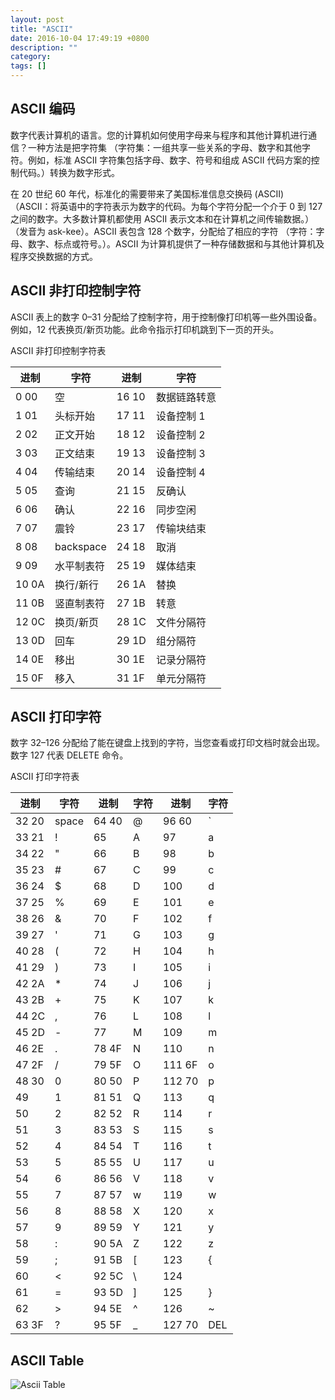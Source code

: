```yaml
---
layout: post
title: "ASCII"
date: 2016-10-04 17:49:19 +0800
description: ""
category: 
tags: []
---
```


## ASCII 编码
数字代表计算机的语言。您的计算机如何使用字母来与程序和其他计算机进行通信？一种方法是把字符集 （字符集：一组共享一些关系的字母、数字和其他字符。例如，标准 ASCII 字符集包括字母、数字、符号和组成 ASCII 代码方案的控制代码。）转换为数字形式。


在 20 世纪 60 年代，标准化的需要带来了美国标准信息交换码 (ASCII) （ASCII：将英语中的字符表示为数字的代码。为每个字符分配一个介于 0 到 127 之间的数字。大多数计算机都使用 ASCII 表示文本和在计算机之间传输数据。）（发音为 ask-kee）。ASCII 表包含 128 个数字，分配给了相应的字符 （字符：字母、数字、标点或符号。）。ASCII 为计算机提供了一种存储数据和与其他计算机及程序交换数据的方式。

## ASCII 非打印控制字符
ASCII 表上的数字 0–31 分配给了控制字符，用于控制像打印机等一些外围设备。例如，12 代表换页/新页功能。此命令指示打印机跳到下一页的开头。

ASCII 非打印控制字符表

|进制|字符	 	 |	进制|字符|
| --- | --- | --- | --- |
|0	00	|空	 	|16	10	|数据链路转意|
|1	01	|头标开始	 	|17	11	|设备控制 1|
|2	02	|正文开始	 	|18	12|	设备控制 2|
|3	03	|正文结束	 	|19	13|	设备控制 3|
|4	04	|传输结束	 	|20	14|	设备控制 4|
|5	05	|查询	 	|21	15	|反确认|
|6	06	|确认	 	|22	16	|同步空闲|
|7	07	|震铃	 	|23	17	|传输块结束|
|8	08	|backspace	 	|24	18	|取消|
|9	09	|水平制表符	 	|25	19	|媒体结束|
|10	0A	|换行/新行	 	|26	1A	|替换|
|11	0B	|竖直制表符	 	|27	1B	|转意|
|12	0C	|换页/新页	 	|28	1C	|文件分隔符|
|13	0D	|回车	 	|29	1D	|组分隔符|
|14	0E	|移出	 	|30	1E	|记录分隔符|
|15	0F	|移入	 	|31	1F	|单元分隔符|


## ASCII 打印字符
数字 32–126 分配给了能在键盘上找到的字符，当您查看或打印文档时就会出现。数字 127 代表 DELETE 命令。

ASCII 打印字符表

|进制|字符	 	 	|进制|字符	 	 	|进制|字符|
| --- | --- | --- | --- | --- | --- |
|32	20	|space	 	|64	40	|@	 	|96	60	|`|
|33	21	|!	 	|65	 	|A	 	|97	 	|a|
|34	22	|"	 	|66	 	|B	 	|98	 	|b|
|35	23	|#	 	|67	 	|C	 	|99	 	|c|
|36	24	|$	 	|68	 	|D	 	|100	| 	d|
|37	25	|%	 	|69	 	|E	 	|101	 	|e|
|38	26	|&	 	|70	 	|F	 	|102	| 	f|
|39	27	|'	 	|71	 	|G	 	|103	 	|g|
|40	28	|(	 	|72	 	|H	 	|104	 	|h|
|41	29	|)	 	|73	 	|I	 	|105	 	|i|
|42	2A	|*	 	|74	 	|J	 	|106	 	|j|
|43	2B	|+	 	|75	 	|K	 	|107|	 	k|
|44	2C	|,	 	|76	 	|L	 	|108	 	|l|
|45	2D	|-	 	|77	 	|M	 	|109	 	|m|
|46	2E	|.	 	|78	4F	|N	 	|110	 	|n|
|47	2F	|/	 	|79	5F	|O	 	|111	6F	|o|
|48	30	|0	 	|80	50	|P	 	|112	70	|p|
|49	 	|1	 	|81	51	|Q	 	|113	 	|q|
|50	 	|2	 	|82	52	|R	 	|114	 	|r|
|51	 	|3	 	|83	53	|S	 	|115	 	|s|
|52	 	|4	 	|84	54	|T	 	|116	 	|t|
|53	 	|5	 	|85	55	|U	 	|117	 	|u|
|54	 	|6	 	|86	56	|V	 	|118	 	|v|
|55	 	|7	 	|87	57	|w	 	|119	 	|w|
|56	 	|8	 	|88	58	|X	 	|120	 	|x|
|57	 	|9	 	|89	59	|Y	 	|121	 	|y|
|58	 	|:	 	|90	5A	|Z	 	|122	 	|z|
|59	 	|;	 	|91	5B	|[	 	|123	 	|{|
|60	 	|<	 	|92	5C	|\	 	|124	 	|||
|61	 	|=	 	|93	5D	|]	 	|125	 	|}|
|62	 	|>	 	|94	5E	|^	 	|126	 	|~|
|63	3F	|?	 	|95	5F	|_	 	|127	70	|DEL|


## ASCII Table
![Ascii Table](http://www.sundayliu.com/images/asciifull.gif)
